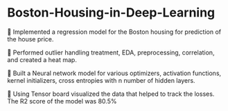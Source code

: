 # Boston-Housing-in-Deep-Learning

 Implemented a regression model for the Boston housing for prediction of the house price.

 Performed outlier handling treatment, EDA, preprocessing, correlation, and created a heat map.

 Built a Neural network model for various optimizers, activation functions, kernel initializers, cross entropies with n number of hidden layers.

 Using Tensor board visualized the data that helped to track the losses. The R2 score of the model was 80.5%
